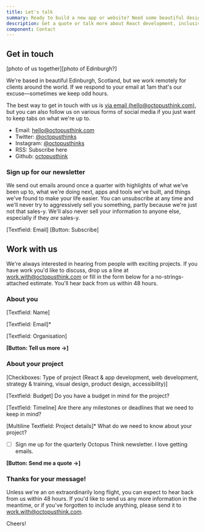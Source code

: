 ```yaml
---
title: Let's talk
summary: Ready to build a new app or website? Need some beautiful design work for a new project? Have an idea you want help getting off the ground? Get the ball rolling with a no-strings-attached quote. Or you could just keep tabs on what we're up to, or have a chat about Nessie. Your call.
description: Get a quote or talk more about React development, inclusive design, or design systems.
component: Contact
---
```


## Get in touch

[photo of us together][photo of Edinburgh?]

We're based in beautiful Edinburgh, Scotland, but we work remotely for clients around the world. If we respond to your email at 1am that's our excuse—sometimes we keep odd hours.

The best way to get in touch with us is [via email (hello@octopusthink.com)](mailto:hello@octopusthink.com), but you can also follow us on various forms of social media if you just want to keep tabs on what we're up to.

- Email: hello@octopusthink.com
- Twitter: [@octopusthinks](https://twitter.com/octopusthink)
- Instagram: [@octopusthinks](https://instagram.com/octopusthinks)
- RSS: Subscribe here
- Github: [octopusthink](https://github.com/octopusthink)

### Sign up for our newsletter

We send out emails around once a quarter with highlights of what we've been up to, what we're doing next, apps and tools we've built, and things we've found to make your life easier. You can unsubscribe at any time and we'll never try to aggressively sell you something, partly because we're just not that sales-y. We'll also never sell your information to anyone else, especially if they *are* sales-y.

[Textfield: Email] [Button: Subscribe]

## Work with us

We're always interested in hearing from people with exciting projects. If you have work you'd like to discuss, drop us a line at [work.with@octopusthink.com](mailto:work.with@octopusthink.com) or fill in the form below for a no-strings-attached estimate. You'll hear back from us within 48 hours.

### About you

[Textfield: Name]

[Textfield: Email]*

[Textfield: Organisation]

**[Button: Tell us more →]**

### About your project

[Checkboxes: Type of project
(React & app development, web development, strategy & training, visual design, product design, accessibility)]

[Textfield: Budget]
Do you have a budget in mind for the project?

[Textfield: Timeline]
Are there any milestones or deadlines that we need to keep in mind?

[Multiline Textfield: Project details]*
What do we need to know about your project?

- [ ]  Sign me up for the quarterly Octopus Think newsletter. I love getting emails.

**[Button: Send me a quote →]**

### Thanks for your message!

Unless we're an on extraordinarily long flight, you can expect to hear back from us within 48 hours. If you'd like to send us any more information in the meantime, or if you've forgotten to include anything, please send it to [work.with@octopusthink.com](mailto:work.with@octopusthink.com).

Cheers!

